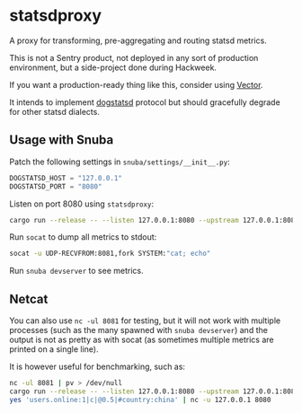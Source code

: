 # statsdproxy

A proxy for transforming, pre-aggregating and routing statsd metrics.

This is not a Sentry product, not deployed in any sort of production
environment, but a side-project done during Hackweek.

If you want a production-ready thing like this, consider using
[Vector](https://vector.dev/).

It intends to implement
[dogstatsd](https://docs.datadoghq.com/developers/dogstatsd/datagram_shell/?tab=metrics)
protocol but should gracefully degrade for other statsd dialects.

## Usage with Snuba

Patch the following settings in `snuba/settings/__init__.py`:

```python
DOGSTATSD_HOST = "127.0.0.1"
DOGSTATSD_PORT = "8080"
```

Listen on port 8080 using `statsdproxy`:

```bash
cargo run --release -- --listen 127.0.0.1:8080 --upstream 127.0.0.1:8081
```

Run `socat` to dump all metrics to stdout:

```bash
socat -u UDP-RECVFROM:8081,fork SYSTEM:"cat; echo"
```

Run `snuba devserver` to see metrics.

## Netcat

You can also use `nc -ul 8081` for testing, but it will not work with multiple
processes (such as the many spawned with `snuba devserver`) and the output is
not as pretty as with socat (as sometimes multiple metrics are printed on a
single line).

It is however useful for benchmarking, such as:

```bash
nc -ul 8081 | pv > /dev/null
cargo run --release -- --listen 127.0.0.1:8080 --upstream 127.0.0.1:8081
yes 'users.online:1|c|@0.5|#country:china' | nc -u 127.0.0.1 8080
```
